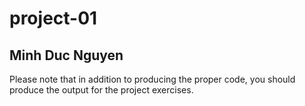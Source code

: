 # project-01

Minh Duc Nguyen
--

Please note that in addition to producing the proper code, you should produce the output for the project exercises.
